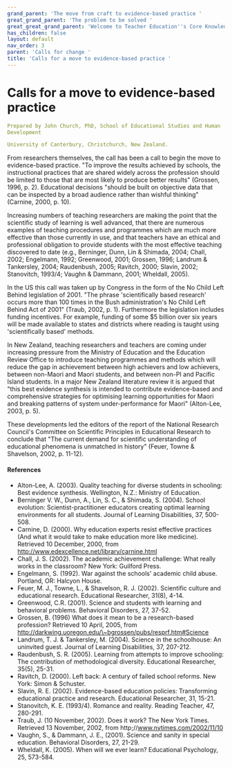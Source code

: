 ```yaml
---
grand_parent: 'The move from craft to evidence-based practice '
great_grand_parent: 'The problem to be solved '
great_great_grand_parent: 'Welcome to Teacher Education''s Core Knowledge and Skills.'
has_children: false
layout: default
nav_order: 3
parent: 'Calls for change '
title: 'Calls for a move to evidence-based practice '
---
```

# Calls for a move to evidence-based practice


```yaml
Prepared by John Church, PhD, School of Educational Studies and Human
Development

University of Canterbury, Christchurch, New Zealand.
```


From researchers themselves, the call has been a call to begin the move
to evidence-based practice. "To improve the results achieved by schools,
the instructional practices that are shared widely across the profession
should be limited to those that are most likely to produce better
results" (Grossen, 1996, p. 2). Educational decisions "should be built
on objective data that can be inspected by a broad audience rather than
wishful thinking" (Carnine, 2000, p. 10).

Increasing numbers of teaching researchers are making the point that the
scientific study of learning is well advanced, that there are numerous
examples of teaching procedures and programmes which are much more
effective than those currently in use, and that teachers have an ethical
and professional obligation to provide students with the most effective
teaching discovered to date (e.g., Berninger, Dunn, Lin & Shimada, 2004;
Chall, 2002; Engelmann, 1992; Greenwood, 2001; Grossen, 1996; Landrum &
Tankersley, 2004; Raudenbush, 2005; Ravitch, 2000; Slavin, 2002;
Stanovitch, 1993/4; Vaughn & Dammann, 2001; Wheldall, 2005).

In the US this call was taken up by Congress in the form of the No Child
Left Behind legislation of 2001. "The phrase 'scientifically based
research' occurs more than 100 times in the Bush administration's No
Child Left Behind Act of 2001" (Traub, 2002, p. 1). Furthermore the
legislation includes funding incentives. For example, funding of some
\$5 billion over six years will be made available to states and
districts where reading is taught using 'scientifically based' methods.

In New Zealand, teaching researchers and teachers are coming under
increasing pressure from the Ministry of Education and the Education
Review Office to introduce teaching programmes and methods which will
reduce the gap in achievement between high achievers and low achievers,
between non-Maori and Maori students, and between non-PI and Pacific
Island students. In a major New Zealand literature review it is argued
that "this best evidence synthesis is intended to contribute
evidence-based and comprehensive strategies for optimising learning
opportunities for Maori and breaking patterns of system
under-performance for Maori" (Alton-Lee, 2003, p. 5).

These developments led the editors of the report of the National
Research Council's Committee on Scientific Principles in Educational
Research to conclude that "The current demand for scientific
understanding of educational phenomena is unmatched in history" (Feuer,
Towne & Shavelson, 2002, p. 11-12).


#### References

-   Alton-Lee, A. (2003). Quality teaching for diverse students in
    schooling: Best evidence synthesis. Wellington, N.Z.: Ministry of
    Education.
-   Berninger V. W., Dunn, A., Lin, S. C., & Shimada, S. (2004). School
    evolution: Scientist-practitioner educators creating optimal
    learning environments for all students. Journal of Learning
    Disabilities, 37, 500-508.
-   Carnine, D. (2000). Why education experts resist effective practices
    (And what it would take to make education more like medicine).
    Retrieved 10 December, 2000, from
    http://www.edexcellence.net/library/carnine.html
-   Chall, J. S. (2002). The academic achievement challenge: What really
    works in the classroom? New York: Guilford Press.
-   Engelmann, S. (1992). War against the schools' academic child abuse.
    Portland, OR: Halcyon House.
-   Feuer, M. J., Towne, L., & Shavelson, R. J. (2002). Scientific
    culture and educational research. Educational Researcher, 31(8),
    4-14.
-   Greenwood, C.R. (2001). Science and students with learning and
    behavioral problems. Behavioral Disorders, 27, 37-52.
-   Grossen, B. (1996) What does it mean to be a research-based
    profession? Retrieved 10 April, 2005, from
    http://darkwing.uoregon.edu/\~bgrossen/pubs/resprf.htm#Science
-   Landrum, T. J. & Tankersley, M. (2004). Science in the schoolhouse:
    An uninvited guest. Journal of Learning Disabilities, 37, 207-212.
-   Raudenbush, S. R. (2005). Learning from attempts to improve
    schooling: The contribution of methodological diversity. Educational
    Researcher, 35(5), 25-31.
-   Ravitch, D. (2000). Left back: A century of failed school reforms.
    New York: Simon & Schuster.
-   Slavin, R. E. (2002). Evidence-based education policies:
    Transforming educational practice and research. Educational
    Researcher, 31, 15-21.
-   Stanovitch, K. E. (1993/4). Romance and reality. Reading Teacher,
    47, 280-291.
-   Traub, J. (10 November, 2002). Does it work? The New York Times.
    Retrieved 13 November, 2002, from http;//www.nytimes.com/2002/11/10
-   Vaughn, S., & Dammann, J. E., (2001). Science and sanity in special
    education. Behavioral Disorders, 27, 21-29.
-   Wheldall, K. (2005). When will we ever learn? Educational
    Psychology, 25, 573-584.
